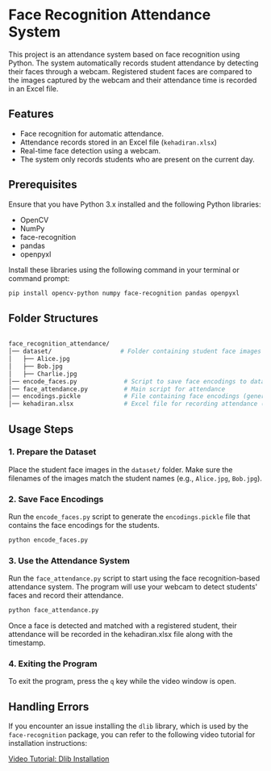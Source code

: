 # Face Recognition Attendance System
This project is an attendance system based on face recognition using Python. The system automatically records student attendance by detecting their faces through a webcam. Registered student faces are compared to the images captured by the webcam and their attendance time is recorded in an Excel file.

## Features

- Face recognition for automatic attendance.
- Attendance records stored in an Excel file (`kehadiran.xlsx`)
- Real-time face detection using a webcam.
- The system only records students who are present on the current day.

## Prerequisites

Ensure that you have Python 3.x installed and the following Python libraries:

- OpenCV
- NumPy
- face-recognition
- pandas
- openpyxl

Install these libraries using the following command in your terminal or command prompt:

```bash
pip install opencv-python numpy face-recognition pandas openpyxl
```

## Folder Structures
```bash

face_recognition_attendance/
│── dataset/                   # Folder containing student face images
│   ├── Alice.jpg
│   ├── Bob.jpg
│   ├── Charlie.jpg
│── encode_faces.py             # Script to save face encodings to database
│── face_attendance.py          # Main script for attendance
│── encodings.pickle            # File containing face encodings (generated)
│── kehadiran.xlsx              # Excel file for recording attendance (generated automatically)
```

## Usage Steps

### 1. Prepare the Dataset
Place the student face images in the `dataset/` folder. Make sure the filenames of the images match the student names (e.g., `Alice.jpg`, `Bob.jpg`).

### 2. Save Face Encodings
Run the `encode_faces.py` script to generate the `encodings.pickle` file that contains the face encodings for the students.

```bash  
python encode_faces.py
```
### 3. Use the Attendance System
Run the `face_attendance.py` script to start using the face recognition-based attendance system. The program will use your webcam to detect students' faces and record their attendance.
```bash
python face_attendance.py
```
Once a face is detected and matched with a registered student, their attendance will be recorded in the kehadiran.xlsx file along with the timestamp.

### 4. Exiting the Program
To exit the program, press the `q` key while the video window is open.

## Handling Errors

If you encounter an issue installing the `dlib` library, which is used by the `face-recognition` package, you can refer to the following video tutorial for installation instructions:

[Video Tutorial: Dlib Installation](https://www.youtube.com/watch?v=pO150OCX-ac)

